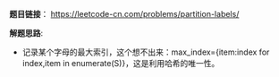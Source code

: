 **题目链接**：
https://leetcode-cn.com/problems/partition-labels/

**解题思路**:
* 记录某个字母的最大索引，这个想不出来：max_index={item:index for index,item in enumerate(S)}，这是利用哈希的唯一性。

